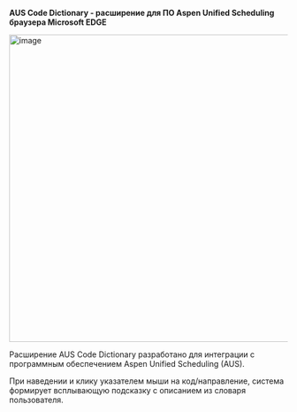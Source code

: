 **AUS Code Dictionary - расширение для ПО Aspen Unified Scheduling браузера Microsoft EDGE**

<img width="770" height="555" alt="image" src="https://github.com/user-attachments/assets/2ba99499-8eaf-4283-847f-0f6c92c23897" />

Расширение AUS Code Dictionary разработано для интеграции с программным обеспечением Aspen Unified Scheduling (AUS).

При наведении и клику указателем мыши на код/направление, система формирует всплывающую подсказку с описанием из словаря пользователя.
